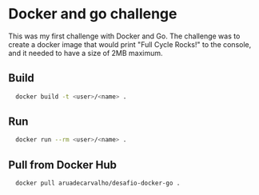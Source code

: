 # Docker and go challenge

This was my first challenge with Docker and Go. The challenge was to create a docker image that would print "Full Cycle Rocks!" to the console, and it needed to have a size of 2MB maximum.

## Build

```bash
  docker build -t <user>/<name> .
```

## Run

```bash
  docker run --rm <user>/<name> .
```

## Pull from Docker Hub

```bash
  docker pull aruadecarvalho/desafio-docker-go .
```
